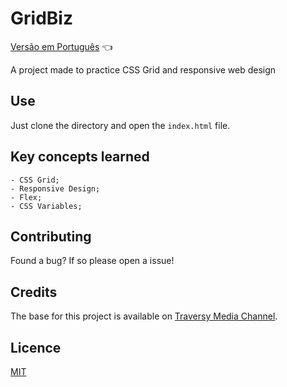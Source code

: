 # GridBiz

<a href="https://github.com/ItaloPussi/WebProjects/tree/master/gridbiz/readme.pt.md">Versão em Português</a> 👈

A project made to practice CSS Grid and responsive web design 

## Use
Just clone the directory and open the ```index.html``` file.

## Key concepts learned
	- CSS Grid;
    - Responsive Design;
    - Flex;
    - CSS Variables;

## Contributing
Found a bug? If so please open a issue!

## Credits
The base for this project is available on <a href="https://www.youtube.com/watch?v=moBhzSC455o" target="_blank">Traversy Media Channel</a>.

## Licence
[MIT](https://choosealicense.com/licenses/mit/)
